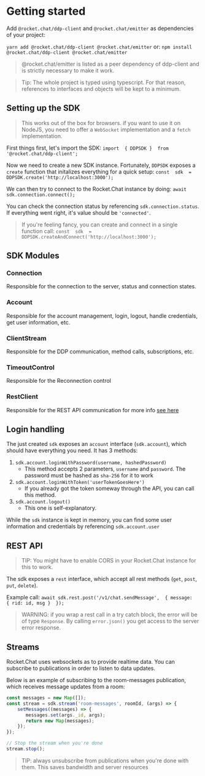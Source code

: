 # Getting started
Add `@rocket.chat/ddp-client`  and `@rocket.chat/emitter` as dependencies of your project:

`yarn add @rocket.chat/ddp-client @rocket.chat/emitter`
or:
`npm install @rocket.chat/ddp-client @rocket.chat/emitter`

> @rocket.chat/emitter is listed as a peer dependency of ddp-client and is strictly necessary to make it work.

> Tip: The whole project is typed using typescript. For that reason, references to interfaces and objects will be kept to a minimum.

## Setting up the SDK
 >This works out of the box for browsers. if you want to use it on NodeJS, you need to offer a `WebSocket`  implementation and a `fetch` implementation.

 First things first, let's import the SDK:
 `import  { DDPSDK }  from  '@rocket.chat/ddp-client';`
 
 Now we need to create a new SDK instance. Fortunately, `DDPSDK` exposes a `create` function that initalizes everything for a quick setup:
 `const  sdk  =  DDPSDK.create('http://localhost:3000');`
 
 We can then try to connect to the Rocket.Chat instance by doing:
 `await sdk.connection.connect();`
 
 You can check the connection status by referencing `sdk.connection.status`. If everything went right, it's value should be `'connected'`.

> If you're feeling fancy, you can create and connect in a single function call:
> `const  sdk  =  DDPSDK.createAndConnect('http://localhost:3000');`

## SDK Modules
### Connection

Responsible for the connection to the server, status and connection states.

### Account

Responsible for the account management, login, logout, handle credentials, get user information, etc.

### ClientStream

Responsible for the DDP communication, method calls, subscriptions, etc.

### TimeoutControl

Responsible for the Reconnection control

### RestClient

Responsible for the REST API communication for more info [see here](https://developer.rocket.chat/reference/api/rest-api)

## Login handling

The just created `sdk` exposes an `account` interface (`sdk.account`), which should have everything you need. It has 3 methods:

 1. `sdk.account.loginWithPassword(username, hashedPassword)`
	 - This method accepts 2 parameters, `username` and `password`. The password must be hashed as `sha-256` for it to work
 2. `sdk.account.loginWithToken('userTokenGoesHere')`
	  - If you already got the token someway through the API, you can call this method.
 3. `sdk.account.logout()`
	  - This one is self-explanatory.

While the `sdk` instance is kept in memory, you can find some user information and credentials by referencing `sdk.account.user`

## REST API
> TIP: You might have to enable CORS in your Rocket.Chat instance for this to work.

The sdk exposes a `rest` interface, which accept all rest methods (`get`, `post`, `put`, `delete`).

Example call:
`await sdk.rest.post('/v1/chat.sendMessage',  { message:  { rid: id, msg }  });`

> WARNING: if you wrap a rest call in a try catch block, the error will be of type `Response`. By calling `error.json()` you get access to the server error response.

## Streams

Rocket.Chat uses websockets as to provide realtime data. You can subscribe to publications in order to listen to data updates.

Below is an example of subscribing to the room-messages publication, which receives message updates from a room:
```ts
const messages = new Map([]);
const stream = sdk.stream('room-messages', roomId, (args) => {
    setMessages((messages) => {
       messages.set(args._id, args);
       return new Map(messages);
    });
});

// Stop the stream when you're done
stream.stop();
```

> TIP: always unsubscribe from publications when you're done with them. This saves bandwidth and server resources
